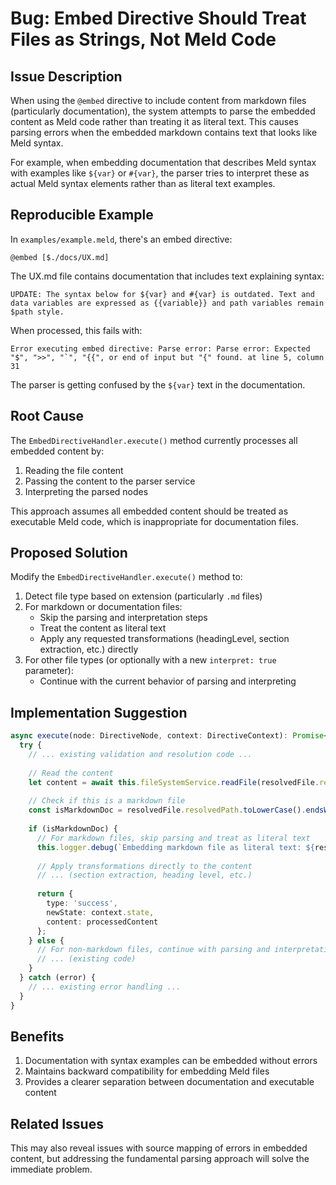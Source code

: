 # Bug: Embed Directive Should Treat Files as Strings, Not Meld Code

## Issue Description

When using the `@embed` directive to include content from markdown files (particularly documentation), the system attempts to parse the embedded content as Meld code rather than treating it as literal text. This causes parsing errors when the embedded markdown contains text that looks like Meld syntax.

For example, when embedding documentation that describes Meld syntax with examples like `${var}` or `#{var}`, the parser tries to interpret these as actual Meld syntax elements rather than as literal text examples.

## Reproducible Example

In `examples/example.meld`, there's an embed directive:
```
@embed [$./docs/UX.md]
```

The UX.md file contains documentation that includes text explaining syntax:
```
UPDATE: The syntax below for ${var} and #{var} is outdated. Text and data variables are expressed as {{variable}} and path variables remain $path style.
```

When processed, this fails with:
```
Error executing embed directive: Parse error: Parse error: Expected "$", ">>", "`", "{{", or end of input but "{" found. at line 5, column 31
```

The parser is getting confused by the `${var}` text in the documentation.

## Root Cause

The `EmbedDirectiveHandler.execute()` method currently processes all embedded content by:
1. Reading the file content
2. Passing the content to the parser service
3. Interpreting the parsed nodes

This approach assumes all embedded content should be treated as executable Meld code, which is inappropriate for documentation files.

## Proposed Solution

Modify the `EmbedDirectiveHandler.execute()` method to:

1. Detect file type based on extension (particularly `.md` files)
2. For markdown or documentation files:
   - Skip the parsing and interpretation steps
   - Treat the content as literal text
   - Apply any requested transformations (headingLevel, section extraction, etc.) directly
3. For other file types (or optionally with a new `interpret: true` parameter):
   - Continue with the current behavior of parsing and interpreting

## Implementation Suggestion

```typescript
async execute(node: DirectiveNode, context: DirectiveContext): Promise<DirectiveResult> {
  try {
    // ... existing validation and resolution code ...
    
    // Read the content
    let content = await this.fileSystemService.readFile(resolvedFile.resolvedPath);
    
    // Check if this is a markdown file
    const isMarkdownDoc = resolvedFile.resolvedPath.toLowerCase().endsWith('.md');
    
    if (isMarkdownDoc) {
      // For markdown files, skip parsing and treat as literal text
      this.logger.debug(`Embedding markdown file as literal text: ${resolvedFile.resolvedPath}`);
      
      // Apply transformations directly to the content
      // ... (section extraction, heading level, etc.)
      
      return {
        type: 'success',
        newState: context.state,
        content: processedContent
      };
    } else {
      // For non-markdown files, continue with parsing and interpretation
      // ... (existing code)
    }
  } catch (error) {
    // ... existing error handling ...
  }
}
```

## Benefits

1. Documentation with syntax examples can be embedded without errors
2. Maintains backward compatibility for embedding Meld files
3. Provides a clearer separation between documentation and executable content

## Related Issues

This may also reveal issues with source mapping of errors in embedded content, but addressing the fundamental parsing approach will solve the immediate problem. 